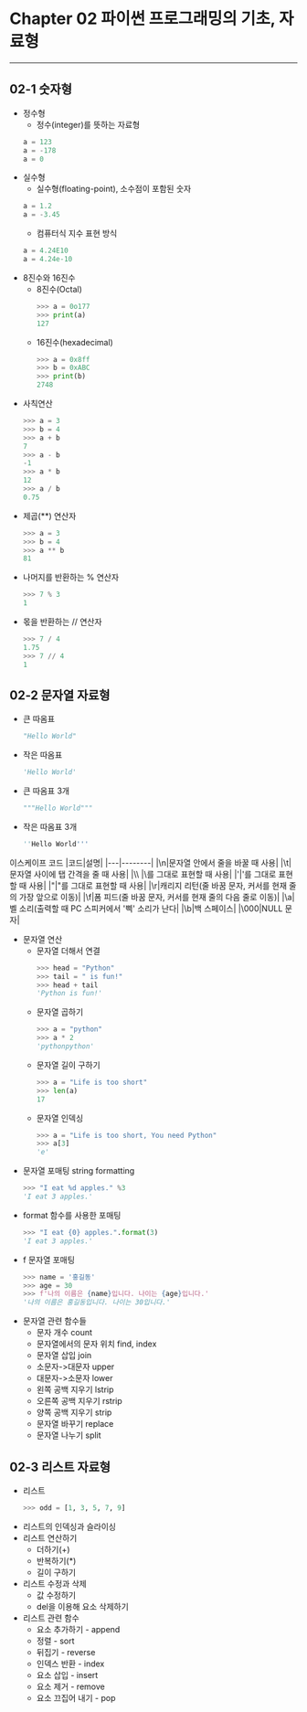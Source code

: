 # Chapter 02 파이썬 프로그래밍의 기초, 자료형
*****
## 02-1 숫자형
+ 정수형
  - 정수(integer)를 뜻하는 자료형
  ```python
  a = 123
  a = -178
  a = 0
  ```
+ 실수형
  - 실수형(floating-point), 소수점이 포함된 숫자
  ```python
  a = 1.2
  a = -3.45
  ```
  - 컴퓨터식 지수 표현 방식
  ```python
  a = 4.24E10
  a = 4.24e-10
  ```
+ 8진수와 16진수
  - 8진수(Octal)
    ```python
    >>> a = 0o177
    >>> print(a)
    127
    ```
  - 16진수(hexadecimal)
    ```python
    >>> a = 0x8ff
    >>> b = 0xABC
    >>> print(b)
    2748
    ```
+ 사칙연산
  ```python
  >>> a = 3
  >>> b = 4
  >>> a + b
  7
  >>> a - b
  -1
  >>> a * b
  12
  >>> a / b
  0.75
  ```
+ 제곱(**) 연산자
  ```python
  >>> a = 3
  >>> b = 4
  >>> a ** b
  81
  ```
+ 나머지를 반환하는 % 연산자
  ```python
  >>> 7 % 3
  1
  ```
+ 몫을 반환하는 // 연산자
  ```python
  >>> 7 / 4
  1.75
  >>> 7 // 4
  1
  ```

## 02-2 문자열 자료형
+ 큰 따옴표
  ```python
  "Hello World"
  ```
+ 작은 따옴표
  ```python
  'Hello World'
  ```
+ 큰 따옴표 3개
  ```python
  """Hello World"""
  ```
+ 작은 따옴표 3개
  ```python
  ''Hello World'''
  ```
이스케이프 코드
  |코드|설명|
  |---|--------|
  |\n|문자열 안에서 줄을 바꿀 때 사용|
  |\t|문자열 사이에 탭 간격을 줄 때 사용|
  |\\\ |\를 그대로 표현할 때 사용|
  |\'|'를 그대로 표현할 때 사용|
  |\"|"를 그대로 표현할 때 사용|
  |\r|캐리지 리턴(줄 바꿈 문자, 커서를 현재 줄의 가장 앞으로 이동)|
  |\f|폼 피드(줄 바꿈 문자, 커서를 현재 줄의 다음 줄로 이동)|
  |\a|벨 소리(출력할 때 PC 스피커에서 '삑' 소리가 난다|
  |\b|백 스페이스|
  |\000|NULL 문자|
+ 문자열 연산
  - 문자열 더해서 연결
    ```python
    >>> head = "Python"
    >>> tail = " is fun!"
    >>> head + tail
    'Python is fun!'
    ```
  - 문자열 곱하기
    ```python
    >>> a = "python"
    >>> a * 2
    'pythonpython'
    ```
  - 문자열 길이 구하기
    ```python
    >>> a = "Life is too short"
    >>> len(a)
    17
    ```
  - 문자열 인덱싱
    ```python
    >>> a = "Life is too short, You need Python"
    >>> a[3]
    'e'
    ```
+ 문자열 포매팅 string formatting
  ```python
  >>> "I eat %d apples." %3
  'I eat 3 apples.'
  ```
+ format 함수를 사용한 포매팅
  ```python
  >>> "I eat {0} apples.".format(3)
  'I eat 3 apples.'
  ```
+ f 문자열 포매팅
  ```python
  >>> name = '홍길동'
  >>> age = 30
  >>> f'나의 이름은 {name}입니다. 나이는 {age}입니다.'
  '나의 이름은 홍길동입니다. 나이는 30입니다.'
  ```
+ 문자열 관련 함수들
  - 문자 개수 count
  - 문자열에서의 문자 위치 find, index
  - 문자열 삽입 join
  - 소문자->대문자 upper
  - 대문자->소문자 lower
  - 왼쪽 공백 지우기 lstrip
  - 오른쪽 공백 지우기 rstrip
  - 양쪽 공백 지우기 strip
  - 문자열 바꾸기 replace
  - 문자열 나누기 split
## 02-3 리스트 자료형
+ 리스트
  ```python
  >>> odd = [1, 3, 5, 7, 9]
  ```
+ 리스트의 인덱싱과 슬라이싱
+ 리스트 연산하기
  - 더하기(+)
  - 반복하기(*)
  - 길이 구하기
+ 리스트 수정과 삭제
  - 값 수정하기
  - del을 이용해 요소 삭제하기
+ 리스트 관련 함수
  - 요소 추가하기 - append
  - 정렬 - sort
  - 뒤집기 - reverse
  - 인덱스 반환 - index
  - 요소 삽입 - insert
  - 요소 제거 - remove
  - 요소 끄집어 내기 - pop
